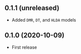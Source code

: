 ## 0.1.1 (unreleased)

- Added `DMR`, `DT`, and `HLDA` models

## 0.1.0 (2020-10-09)

- First release
